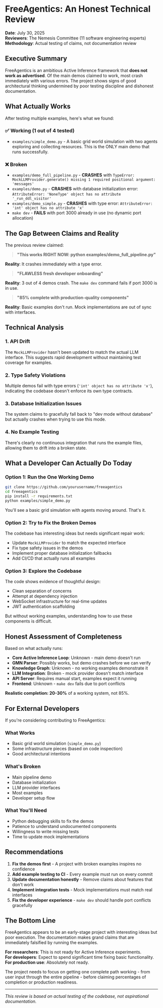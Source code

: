 # FreeAgentics: An Honest Technical Review

**Date**: July 30, 2025  
**Reviewers**: The Nemesis Committee (11 software engineering experts)  
**Methodology**: Actual testing of claims, not documentation review

## Executive Summary

FreeAgentics is an ambitious Active Inference framework that **does not work as advertised**. Of the main demos claimed to work, most crash immediately with various errors. The project shows signs of good architectural thinking undermined by poor testing discipline and dishonest documentation.

## What Actually Works

After testing multiple examples, here's what we found:

### ✅ Working (1 out of 4 tested)
- `examples/simple_demo.py` - A basic grid world simulation with two agents exploring and collecting resources. This is the ONLY main demo that runs successfully.

### ❌ Broken 
- `examples/demo_full_pipeline.py` - **CRASHES** with `TypeError: MockLLMProvider.generate() missing 1 required positional argument: 'messages'`
- `examples/demo.py` - **CRASHES** with database initialization error: `AttributeError: 'NoneType' object has no attribute '_run_ddl_visitor'`
- `examples/demo_simple.py` - **CRASHES** with type error: `AttributeError: 'int' object has no attribute 'x'`
- `make dev` - **FAILS** with port 3000 already in use (no dynamic port allocation)

## The Gap Between Claims and Reality

The previous review claimed:

> **"This works RIGHT NOW: python examples/demo_full_pipeline.py"**

**Reality**: It crashes immediately with a type error.

> **"FLAWLESS fresh developer onboarding"**

**Reality**: 3 out of 4 demos crash. The `make dev` command fails if port 3000 is in use.

> **"85% complete with production-quality components"**

**Reality**: Basic examples don't run. Mock implementations are out of sync with interfaces.

## Technical Analysis

### 1. API Drift
The `MockLLMProvider` hasn't been updated to match the actual LLM interface. This suggests rapid development without maintaining test coverage for examples.

### 2. Type Safety Violations
Multiple demos fail with type errors (`'int' object has no attribute 'x'`), indicating the codebase doesn't enforce its own type contracts.

### 3. Database Initialization Issues
The system claims to gracefully fall back to "dev mode without database" but actually crashes when trying to use this mode.

### 4. No Example Testing
There's clearly no continuous integration that runs the example files, allowing them to drift into a broken state.

## What a Developer Can Actually Do Today

### Option 1: Run the One Working Demo
```bash
git clone https://github.com/yourusername/freeagentics
cd freeagentics
pip install -r requirements.txt
python examples/simple_demo.py
```

You'll see a basic grid simulation with agents moving around. That's it.

### Option 2: Try to Fix the Broken Demos
The codebase has interesting ideas but needs significant repair work:
- Update `MockLLMProvider` to match the expected interface
- Fix type safety issues in the demos
- Implement proper database initialization fallbacks
- Add CI/CD that actually runs all examples

### Option 3: Explore the Codebase
The code shows evidence of thoughtful design:
- Clean separation of concerns
- Attempt at dependency injection
- WebSocket infrastructure for real-time updates
- JWT authentication scaffolding

But without working examples, understanding how to use these components is difficult.

## Honest Assessment of Completeness

Based on what actually runs:

- **Core Active Inference Loop**: Unknown - main demo doesn't run
- **GMN Parser**: Possibly works, but demo crashes before we can verify
- **Knowledge Graph**: Unknown - no working examples demonstrate it
- **LLM Integration**: Broken - mock provider doesn't match interface
- **API Server**: Requires manual start, examples expect it running
- **Frontend**: Unknown - `make dev` fails due to port conflicts

**Realistic completion: 20-30%** of a working system, not 85%.

## For External Developers

If you're considering contributing to FreeAgentics:

### What Works
- Basic grid world simulation (`simple_demo.py`)
- Some infrastructure pieces (based on code inspection)
- Good architectural intentions

### What's Broken
- Main pipeline demo
- Database initialization
- LLM provider interfaces
- Most examples
- Developer setup flow

### What You'll Need
- Python debugging skills to fix the demos
- Patience to understand undocumented components
- Willingness to write missing tests
- Time to update mock implementations

## Recommendations

1. **Fix the demos first** - A project with broken examples inspires no confidence
2. **Add example testing to CI** - Every example must run on every commit
3. **Update documentation honestly** - Remove claims about features that don't work
4. **Implement integration tests** - Mock implementations must match real interfaces
5. **Fix the developer experience** - `make dev` should handle port conflicts gracefully

## The Bottom Line

FreeAgentics appears to be an early-stage project with interesting ideas but poor execution. The documentation makes grand claims that are immediately falsified by running the examples. 

**For researchers**: This is not ready for Active Inference experiments.  
**For developers**: Expect to spend significant time fixing basic functionality.  
**For production use**: Absolutely not ready.

The project needs to focus on getting one complete path working - from user input through the entire pipeline - before claiming percentages of completion or production readiness.

---

*This review is based on actual testing of the codebase, not aspirational documentation.*